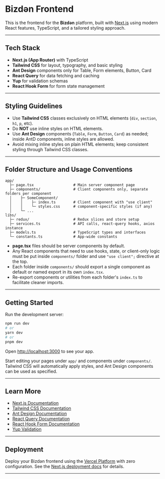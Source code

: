 # Bizdən Frontend

This is the frontend for the **Bizdən** platform, built with [Next.js](https://nextjs.org) using modern React features, TypeScript, and a tailored styling approach.

---

## Tech Stack

* **Next.js (App Router)** with TypeScript
* **Tailwind CSS** for layout, typography, and basic styling
* **Ant Design** components only for Table, Form elements, Button, Card
* **React Query** for data fetching and caching
* **Yup** for validation schemas
* **React Hook Form** for form state management

---

## Styling Guidelines

* Use **Tailwind CSS** classes exclusively on HTML elements (`div`, `section`, `h1`, `p`, etc).
* Do **NOT** use inline styles on HTML elements.
* Use **Ant Design** components (`Table`, `Form`, `Button`, `Card`) as needed; inside AntD components, inline styles are allowed.
* Avoid mixing inline styles on plain HTML elements; keep consistent styling through Tailwind CSS classes.

---

## Folder Structure and Usage Conventions

```
app/
  ├─ page.tsx                  # Main server component page
  ├─ components/               # Client components only, separate folders per component
  │    ├─ SomeComponent/
  │    │    ├─ index.ts        # Client component with "use client"
  │    │    └─ styles.css      # component-specific styles (if any)
  │    └─ ...
libs/
  ├─ redux/                    # Redux slices and store setup
  ├─ services.ts               # API calls, react-query hooks, axios instance
  ├─ models.ts                 # TypeScript types and interfaces
  └─ constants.ts              # App-wide constants
```

* **page.tsx** files should be server components by default.
* Any React components that need to use hooks, state, or client-only logic must be put inside `components/` folder and use `"use client";` directive at the top.
* Each folder inside `components/` should export a single component as default or named export in its own `index.tsx`.
* Re-export components or utilities from each folder's `index.ts` to facilitate cleaner imports.

---

## Getting Started

Run the development server:

```bash
npm run dev
# or
yarn dev
# or
pnpm dev
```

Open [http://localhost:3000](http://localhost:3000) to see your app.

Start editing your pages under `app/` and components under `components/`. Tailwind CSS will automatically apply styles, and Ant Design components can be used as specified.

---

## Learn More

* [Next.js Documentation](https://nextjs.org/docs)
* [Tailwind CSS Documentation](https://tailwindcss.com/docs)
* [Ant Design Documentation](https://ant.design/components/overview/)
* [React Query Documentation](https://tanstack.com/query/latest)
* [React Hook Form Documentation](https://react-hook-form.com/get-started/)
* [Yup Validation](https://github.com/jquense/yup)

---

## Deployment

Deploy your Bizdən frontend using the [Vercel Platform](https://vercel.com/new) with zero configuration. See the [Next.js deployment docs](https://nextjs.org/docs/app/building-your-application/deploying) for details.

---
